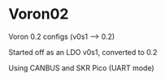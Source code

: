 # Voron02
Voron 0.2 configs (v0s1 --> 0.2)

Started off as an LDO v0s1, converted to 0.2

Using CANBUS and SKR Pico (UART mode)
